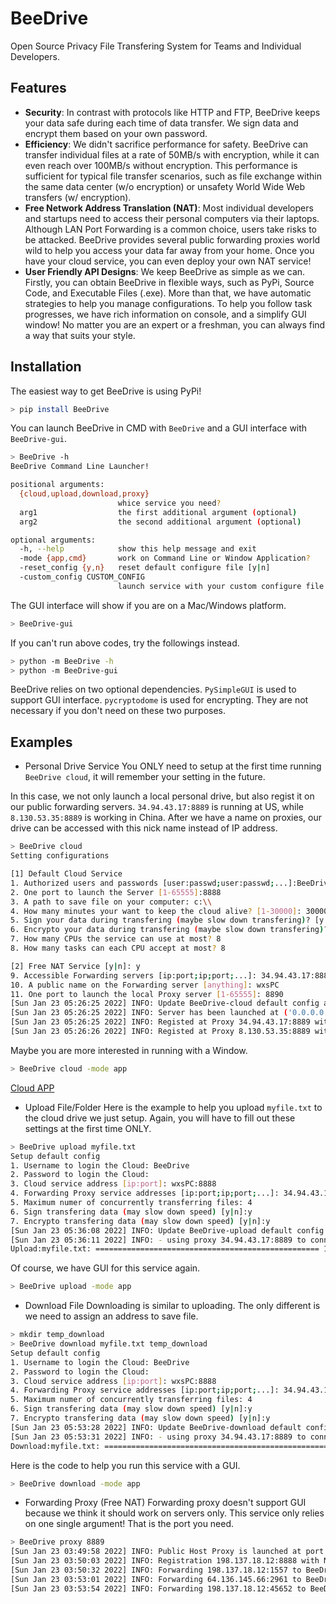 
# BeeDrive

Open Source Privacy File Transfering System for Teams and Individual Developers.

## Features

- __Security__: In contrast with protocols like HTTP and FTP, BeeDrive keeps your data safe during each time of data transfer. We sign data and encrypt them based on your own password.
- __Efficiency__: We didn't sacrifice performance for safety. BeeDrive can transfer individual files at a rate of 50MB/s with encryption, while it can even reach over 100MB/s without encryption. This performance is sufficient for typical file transfer scenarios, such as file exchange within the same data center (w/o encryption) or unsafety World Wide Web transfers (w/ encryption).
- __Free Network Address Translation (NAT)__: Most individual developers and startups need to access their personal computers via their laptops. Although LAN Port Forwarding is a common choice, users take risks to be attacked. BeeDrive provides several public forwarding proxies world wild to help you access your data far away from your home. Once you have your cloud service, you can even deploy your own NAT service!
- __User Friendly API Designs__: We keep BeeDrive as simple as we can. Firstly, you can obtain BeeDrive in flexible ways, such as PyPi, Source Code, and Executable Files (.exe). More than that, we have automatic strategies to help you manage configurations. To help you follow task progresses, we have rich information on console, and a simplify GUI window! No matter you are an expert or a freshman, you can always find a way that suits your style.

## Installation

The easiest way to get BeeDrive is using PyPi! 

```bash
> pip install BeeDrive
```

You can launch BeeDrive in CMD with `BeeDrive` and a GUI interface with `BeeDrive-gui`.
```bash
> BeeDrive -h
BeeDrive Command Line Launcher!

positional arguments:
  {cloud,upload,download,proxy}
                        whice service you need?
  arg1                  the first additional argument (optional)
  arg2                  the second additional argument (optional)

optional arguments:
  -h, --help            show this help message and exit
  -mode {app,cmd}       work on Command Line or Window Application?
  -reset_config {y,n}   reset default configure file [y|n]
  -custom_config CUSTOM_CONFIG
                        launch service with your custom configure file
```
The GUI interface will show if you are on a Mac/Windows platform.
```bash
> BeeDrive-gui
```

If you can't run above codes, try the followings instead.
```bash
> python -m BeeDrive -h
> python -m BeeDrive-gui
```
BeeDrive relies on two optional dependencies. `PySimpleGUI` is used to support GUI interface. `pycryptodome` is used for encrypting. They are not necessary if you don't need on these two purposes.
## Examples
* Personal Drive Service
You ONLY need to setup at the first time running `BeeDrive cloud`, it will remember your setting in the future. 

In this case, we not only launch a local personal drive, but also regist it on our public forwarding servers. `34.94.43.17:8889` is running at US, while `8.130.53.35:8889` is working in China. After we have a name on proxies, our drive can be accessed with this nick name instead of IP address.
```bash
> BeeDrive cloud 
Setting configurations

[1] Default Cloud Service
1. Authorized users and passwords [user:passwd;user:passwd;...]:BeeDrive:1234;anonymous:0
2. One port to launch the Server [1-65555]:8888
3. A path to save file on your computer: c:\\
4. How many minutes your want to keep the cloud alive? [1-30000]: 30000
5. Sign your data during transfering (maybe slow down transfering)? [y|n] y
6. Encrypto your data during transfering (maybe slow down transfering)? [y|n] y
7. How many CPUs the service can use at most? 8
8. How many tasks can each CPU accept at most? 8

[2] Free NAT Service [y|n]: y
9. Accessible Forwarding servers [ip:port;ip;port;...]: 34.94.43.17:8889;8.130.53.35:8889
10. A public name on the Forwarding server [anything]: wxsPC
11. One port to launch the local Proxy server [1-65555]: 8890
[Sun Jan 23 05:26:25 2022] INFO: Update BeeDrive-cloud default config at c:\.ProgramData\BeeDrive\cloud.bee
[Sun Jan 23 05:26:25 2022] INFO: Server has been launched at ('0.0.0.0', 8888)
[Sun Jan 23 05:26:25 2022] INFO: Registed at Proxy 34.94.43.17:8889 with nickname wxsPC:8888
[Sun Jan 23 05:26:26 2022] INFO: Registed at Proxy 8.130.53.35:8889 with nickname wxsPC:8888
```
Maybe you are more interested in running with a Window. 
```bash
> BeeDrive cloud -mode app
```

[Cloud APP]()

* Upload File/Folder
  Here is the example to help you upload `myfile.txt` to the cloud drive we just setup. Again, you will have to fill out these settings at the first time ONLY.

```bash
> BeeDrive upload myfile.txt
Setup default config
1. Username to login the Cloud: BeeDrive
2. Password to login the Cloud:
3. Cloud service address [ip:port]: wxsPC:8888
4. Forwarding Proxy service addresses [ip:port;ip;port;...]: 34.94.43.17:8889
5. Maximum numer of concurrently transferring files: 4
6. Sign transfering data (may slow down speed) [y|n]:y
7. Encrypto transfering data (may slow down speed) [y|n]:y
[Sun Jan 23 05:36:08 2022] INFO: Update BeeDrive-upload default config at c:\.ProgramData\BeeDrive\upload.bee
[Sun Jan 23 05:36:11 2022] INFO: - using proxy 34.94.43.17:8889 to connect target wxsPC:8888
Upload:myfile.txt: ================================================== 100.0% | 0.00KB/s |  0
```
Of course, we have GUI for this service again.
```bash
> BeeDrive upload -mode app
```
* Download File
Downloading is similar to uploading. The only different is we need to assign an address to save file.
```bash
> mkdir temp_download 
> BeeDrive download myfile.txt temp_download
Setup default config
1. Username to login the Cloud: BeeDrive
2. Password to login the Cloud:
3. Cloud service address [ip:port]: wxsPC:8888
4. Forwarding Proxy service addresses [ip:port;ip;port;...]: 34.94.43.17:8889
5. Maximum numer of concurrently transferring files: 4
6. Sign transfering data (may slow down speed) [y|n]:y
7. Encrypto transfering data (may slow down speed) [y|n]:y
[Sun Jan 23 05:53:28 2022] INFO: Update BeeDrive-download default config at c:\.ProgramData\BeeDrive\download.bee
[Sun Jan 23 05:53:31 2022] INFO: - using proxy 34.94.43.17:8889 to connect target wxsPC:8888
Download:myfile.txt: ================================================== 100.0% | 0.06KB/s |  0
```
Here is the code to help you run this service with a GUI.
```bash
> BeeDrive download -mode app
```

* Forwarding Proxy (Free NAT)
Forwarding proxy doesn't support GUI because we think it should work on servers only. This service only relies on one single argument! That is the port you need.
```bash
> BeeDrive proxy 8889
[Sun Jan 23 03:49:58 2022] INFO: Public Host Proxy is launched at port 8889
[Sun Jan 23 03:50:03 2022] INFO: Registration 198.137.18.12:8888 with Nickname=BeeDrive
[Sun Jan 23 03:50:32 2022] INFO: Forwarding 198.137.18.12:1557 to BeeDrive:8888
[Sun Jan 23 03:53:01 2022] INFO: Forwarding 64.136.145.66:2961 to BeeDrive:8888
[Sun Jan 23 03:53:54 2022] INFO: Forwarding 198.137.18.12:45652 to BeeDrive:8888
```